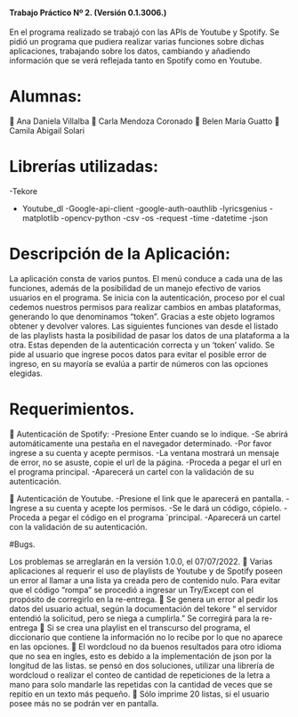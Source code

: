 #### Trabajo Práctico Nº 2. (Versión 0.1.3006.)
En el programa realizado se trabajó con las APIs de Youtube y Spotify. Se pidió un
programa que pudiera realizar varias funciones sobre dichas aplicaciones, trabajando sobre los
datos, cambiando y añadiendo información que se verá reflejada tanto en Spotify como en
Youtube.

# Alumnas:
 Ana Daniela Villalba
 Carla Mendoza Coronado
 Belen María Guatto
 Camila Abigail Solari

# Librerías utilizadas:
-Tekore
- Youtube_dl
-Google-api-client
-google-auth-oauthlib
-lyricsgenius
-matplotlib
-opencv-python
-csv
-os
-request
-time
-datetime
-json

# Descripción de la Aplicación:

La aplicación consta de varios puntos.
El menú conduce a cada una de las funciones, además de la posibilidad de un manejo
efectivo de varios usuarios en el programa.
Se inicia con la autenticación, proceso por el cual cedemos nuestros permisos para realizar
cambios en ambas plataformas, generando lo que denominamos “token”. Gracias a este objeto
logramos obtener y devolver valores. Las siguientes funciones van desde el listado de las playlists
hasta la posibilidad de pasar los datos de una plataforma a la otra. Estas dependen de la
autenticación correcta y un ‘token’ valido.
Se pide al usuario que ingrese pocos datos para evitar el posible error de ingreso, en su
mayoría se evalúa a partir de números con las opciones elegidas.

# Requerimientos.

 Autenticación de Spotify:
-Presione Enter cuando se lo indique.
-Se abrirá automáticamente una pestaña en el navegador determinado.
-Por favor ingrese a su cuenta y acepte permisos.
-La ventana mostrará un mensaje de error, no se asuste, copie el url de la página.
-Proceda a pegar el url en el programa principal.
-Aparecerá un cartel con la validación de su autenticación.

 Autenticación de Youtube.
-Presione el link que le aparecerá en pantalla.
-Ingrese a su cuenta y acepte los permisos.
-Se le dará un código, cópielo.
-Proceda a pegar el código en el programa `principal.
-Aparecerá un cartel con la validación de su autenticación.

#Bugs.

Los problemas se arreglarán en la versión 1.0.0, el 07/07/2022.
 Varias aplicaciones al requerir el uso de playlists de Youtube y de Spotify poseen un error
al llamar a una lista ya creada pero de contenido nulo. Para evitar que el código “rompa”
se procedió a ingresar un Try/Except con el propósito de corregirlo en la re-entrega.
 Se genera un error al pedir los datos del usuario actual, según la documentación del
tekore “ el servidor entendió la solicitud, pero se niega a cumplirla.” Se corregirá para la
re-entrega
 Si se crea una playlist en el transcurso del programa, el diccionario que contiene la información no lo recibe por lo que
no aparece en las opciones. 
 El wordcloud no da buenos resultados para otro idioma que no sea en ingles, esto es debido a la implementación de json por la longitud de las listas. 
se pensó en dos soluciones, utilizar una librería de wordcloud o realizar el conteo de cantidad de repeticiones de la letra a mano para solo mandarle las repetidas 
con la cantidad de veces que se repitio en un texto más pequeño.
 Sólo imprime 20 listas, si el usuario posee más no se podrán ver en pantalla.
